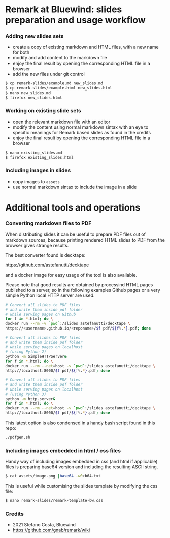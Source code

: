 # Remark at Bluewind: slides preparation and usage workflow

### Adding new slides sets

  - create a copy of existing markdown and HTML files, with a new name for both
  - modify and add content to the markdown file
  - enjoy the final result by opening the corresponding HTML file in a browser
  - add the new files under git control

```bash
$ cp remark-slides/example.md new_slides.md
$ cp remark-slides/example.html new_slides.html
$ nano new_slides.md
$ firefox new_slides.html
```

### Working on existing slide sets

  - open the relevant markdown file with an editor
  - modify the content using normal markdown sintax with an eye to
    specific meanings for Remark based slides as found in the credits
  - enjoy the final result by opening the corresponding HTML file in a browser

```bash
$ nano existing_slides.md
$ firefox existing_slides.html
```

### Including images in slides

  - copy images to `assets`
  - use normal markdown sintax to include the image in a slide

# Additional tools and operations

### Converting markdown files to PDF

When distributing slides it can be useful to prepare PDF files out of
markdown sources, because printing rendered HTML slides to PDF from the
browser gives strange results.

The best converter found is decktape:

https://github.com/astefanutti/decktape

and a docker image for easy usage of the tool is also available.

Please note that good results are obtained by processind HTML pages
published to a server, so in the following examples Github pages or a very
simple Python local HTTP server are used.

```bash
# Convert all slides to PDF files
# and write them inside pdf folder
# while serving pages on Github
for f in *.html; do \
docker run --rm -v `pwd`:/slides astefanutti/decktape \
https://<username>.github.io/<reponame>/$f pdf/${f%.*}.pdf; done
```

```bash
# Convert all slides to PDF files
# and write them inside pdf folder
# while serving pages on localhost
# (using Python 2)
python -m SimpleHTTPServer&
for f in *.html; do \
docker run --rm --net=host -v `pwd`:/slides astefanutti/decktape \
http://localhost:8000/$f pdf/${f%.*}.pdf; done
```

```bash
# Convert all slides to PDF files
# and write them inside pdf folder
# while serving pages on localhost
# (using Python 3)
python -m http.server&
for f in *.html; do \
docker run --rm --net=host -v `pwd`:/slides astefanutti/decktape \
http://localhost:8000/$f pdf/${f%.*}.pdf; done
```

This latest option is also condensed in a handy bash script found
in this repo:

```bash
./pdfgen.sh
```

### Including images embedded in html / css files

Handy way of including images embedded in css (and html if applicable) files is
preparing base64 version and including the resulting ASCII string.

```bash
$ cat assets/image.png |base64 -w0>b64.txt
```

This is useful while customising the slides template by modifying the
css file:

```bash
$ nano remark-slides/remark-template-bw.css
```

### Credits

- 2021 Stefano Costa, Bluewind
- https://github.com/gnab/remark/wiki
